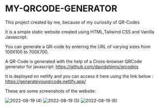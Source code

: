 # MY-QRCODE-GENERATOR

This project created by me, because of my curiosity of QR-Codes

It is a simple static website created using HTML,Tailwind CSS and Vanilla Javascript.

You can generate a QR-code by entering the URL of varying sizes from 100X100 to 700X700.

A QR-Code is generated with the help of a Cross-browser QRCode generator for javascript:
 https://github.com/davidshimjs/qrcodejs

It is deployed on netlify and you can access it here using the link below :
 https://generateyourqrcode.netlify.app/

These are some screenshots of the website:

![2022-08-19 (4)](https://user-images.githubusercontent.com/79132352/185597972-c023dd80-bbe3-4bd3-b910-7e08878a1f64.png)
![2022-08-19 (5)](https://user-images.githubusercontent.com/79132352/185598029-88fb06c8-6628-43ae-b883-b3eab707c5ea.png)
![2022-08-19 (6)](https://user-images.githubusercontent.com/79132352/185598047-ace30d59-5a4e-4ce2-bcca-a96ab9eeb327.png)
